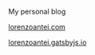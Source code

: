 My personal blog

[lorenzoantei.com](lorenzoantei.com/)

[lorenzoantei.gatsbyjs.io](https://lorenzoantei.gatsbyjs.io/)
